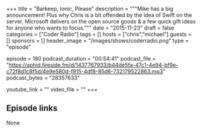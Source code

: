 +++
title = "Barkeep, Ionic, Please"
description = """Mike has a big announcement! Plus why Chris is a bit offended by the idea of Swift on the server, Microsoft delivers on the open source goods & a few quick gift ideas for anyone who wants to focus."""
date = "2015-11-23"
draft = false
categories = ["Coder Radio"]
tags = []
hosts = ["chris","michael"]
guests = []
sponsors = []
header_image = "/images/shows/coderradio.png"
type = "episode"

episode = 180
podcast_duration = "00:54:41"
podcast_file = "https://aphid.fireside.fm/d/1437767933/b44de5fa-47c1-4e94-bf9e-c72f8d1c8f5d/4e9e580d-f915-4df8-85d6-732179522863.mp3"
podcast_bytes = "28357633"

youtube_link = ""
video_file = ""
+++

## Episode links

None

